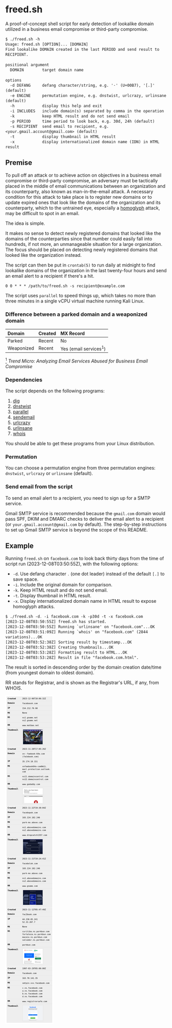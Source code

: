 # freed.sh

A proof-of-concept shell script for early detection of lookalike domain utilized in a business email compromise or third-party compromise.

```help
$ ./freed.sh -h
Usage: freed.sh [OPTION]... [DOMAIN]
Find lookalike DOMAIN created in the last PERIOD and send result to RECIPIENT.

positional argument
  DOMAIN        target domain name

options
  -d DEFANG     defang character/string, e.g. '·' (U+00B7), '[.]' (default)
  -e ENGINE     permutation engine, e.g. dnstwist, urlcrazy, urlinsane (default)
  -h            display this help and exit
  -i INCLUDES   include domain(s) separated by comma in the operation
  -k            keep HTML result and do not send email
  -p PERIOD     time period to look back, e.g. 30d, 24h (default)
  -s RECIPIENT  send email to recipient, e.g. <your.gmail.account@gmail.com> (default)
  -t            display thumbnail in HTML result
  -x            display internationalized domain name (IDN) in HTML result
```

## Premise

To pull off an attack or to achieve action on objectives in a business email compromise or third-party compromise, an adversary must be tactically placed in the middle of email communications between an organization and its counterparty, also known as man-in-the-email attack. A necessary condition for this attack to take place is to register new domains or to update expired ones that look like the domains of the organization and its counterparty, which to the untrained eye, especially a [homoglyph](https://en.wikipedia.org/wiki/Homoglyph) attack, may be difficult to spot in an email.

The idea is simple.

It makes no sense to detect newly registered domains that looked like the domains of the counterparties since that number could easily fall into hundreds, if not more, an unmanageable situation for a large organization. The focus should be placed on detecting newly registered domains that looked like the organization instead.

The script can then be put in `crontab(5)` to run daily at midnight to find lookalike domains of the organization in the last twenty-four hours and send an email alert to a recipient if there's a hit.

```
0 0 * * * /path/to/freed.sh -s recipient@example.com
```

The script uses `parallel` to speed things up, which takes no more than three minutes in a single vCPU virtual machine running Kali Linux.

### Difference between a parked domain and a weaponized domain

| Domain     | Created | MX Record                          |
|:-----------|:--------|:-----------------------------------|
| Parked     | Recent  | No                                 |
| Weaponized | Recent  | Yes (email services<sup>1</sup>)   |

[<sup>1</sup>](https://www.trendmicro.com/en_fi/research/21/j/analyzing-email-services-abused-for-business-email-compromise.html) _Trend Micro: Analyzing Email Services Abused for Business Email Compromise_

### Dependencies

The script depends on the following programs:

1. [dig](https://www.isc.org/download/)
2. [dnstwist](https://github.com/elceef/dnstwist)
3. [parallel](https://www.gnu.org/software/parallel/)
4. [sendemail](https://github.com/mogaal/sendemail)
5. [urlcrazy](https://github.com/urbanadventurer/urlcrazy)
6. [urlinsane](https://github.com/ziazon/urlinsane)
7. [whois](https://github.com/rfc1036/whois)

You should be able to get these programs from your Linux distribution.

### Permutation

You can choose a permutation engine from three permutation engines: `dnstwist`, `urlcrazy` or `urlinsane` (default).

### Send email from the script

To send an email alert to a recipient, you need to sign up for a SMTP service.

Gmail SMTP service is recommended because the `gmail.com` domain would pass SPF, DKIM and DMARC checks to deliver the email alert to a recipient (or `your.gmail.account@gmail.com` by default). The step-by-step instructions to set up Gmail SMTP service is beyond the scope of this README.

## Example

Running `freed.sh` on `facebook.com` to look back thirty days from the time of script run (2023-12-08T03:50:55Z), with the following options:

* `-d`. Use defang character `․` (one dot leader) instead of the default `[.]` to save space.
* `-i`. Include the original domain for comparison.
* `-k`. Keep HTML result and do not send email.
* `-t`. Display thumbnail in HTML result.
* `-x`. Display internationalized domain name in HTML result to expose homoglyph attacks.

```
$ ./freed.sh -d․ -i facebook.com -k -p30d -t -x facebook.com
[2023-12-08T03:50:55Z] freed.sh has started.
[2023-12-08T03:50:55Z] Running `urlinsane' on "facebook.com"...OK
[2023-12-08T03:51:09Z] Running `whois' on "facebook.com" (2844 variations)...OK
[2023-12-08T03:52:38Z] Sorting result by timestamp...OK
[2023-12-08T03:52:38Z] Creating thumbnails...OK
[2023-12-08T03:53:28Z] Formatting result to HTML...OK
[2023-12-08T03:53:28Z] Result in file "facebook.com.html".
```

The result is sorted in descending order by the domain creation date/time (from youngest domain to oldest domain).

RR stands for Registrar, and is shown as the Registrar's URL, if any, from WHOIS.

![facebook.com](facebook.com-demo.png)
